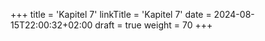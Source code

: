 +++
title = 'Kapitel 7'
linkTitle = 'Kapitel 7'
date = 2024-08-15T22:00:32+02:00
draft = true
weight = 70
+++

